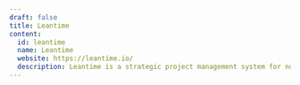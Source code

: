 ```yaml
---
draft: false
title: Leantime
content:
  id: leantime
  name: Leantime
  website: https://leantime.io/
  description: Leantime is a strategic project management system for non-project managers.
---
```

